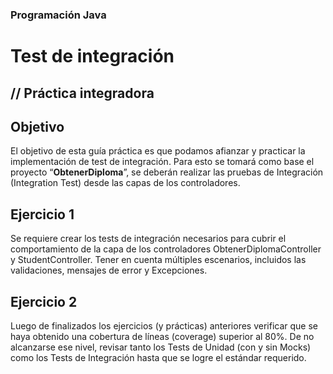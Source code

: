 ### Programación Java

# Test de integración

## // Práctica integradora

## Objetivo

El objetivo de esta guía práctica es que podamos afianzar y practicar la implementación de test de integración. Para esto se tomará como base el proyecto “**ObtenerDiploma**”, se deberán realizar las pruebas de Integración (Integration Test) desde las capas de los controladores.

## Ejercicio 1

Se requiere crear los tests de integración necesarios para cubrir el comportamiento de la capa de los controladores ObtenerDiplomaController y StudentController. Tener en cuenta múltiples escenarios, incluidos las validaciones, mensajes de error y Excepciones.


## Ejercicio 2

Luego de finalizados los ejercicios (y prácticas) anteriores verificar que se haya obtenido una cobertura de líneas (coverage) superior al 80%. De no alcanzarse ese nivel, revisar tanto los Tests de Unidad (con y sin Mocks) como los Tests de Integración hasta que se logre el estándar requerido.

